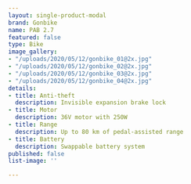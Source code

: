 ```yaml
---
layout: single-product-modal
brand: Gonbike
name: PAB 2.7
featured: false
type: Bike
image_gallery:
- "/uploads/2020/05/12/gonbike_01@2x.jpg"
- "/uploads/2020/05/12/gonbike_02@2x.jpg"
- "/uploads/2020/05/12/gonbike_03@2x.jpg"
- "/uploads/2020/05/12/gonbike_04@2x.jpg"
details:
- title: Anti-theft
  description: Invisible expansion brake lock
- title: Motor
  description: 36V motor with 250W
- title: Range
  description: Up to 80 km of pedal-assisted range
- title: Battery
  description: Swappable battery system
published: false
list-image: ''

---
```

